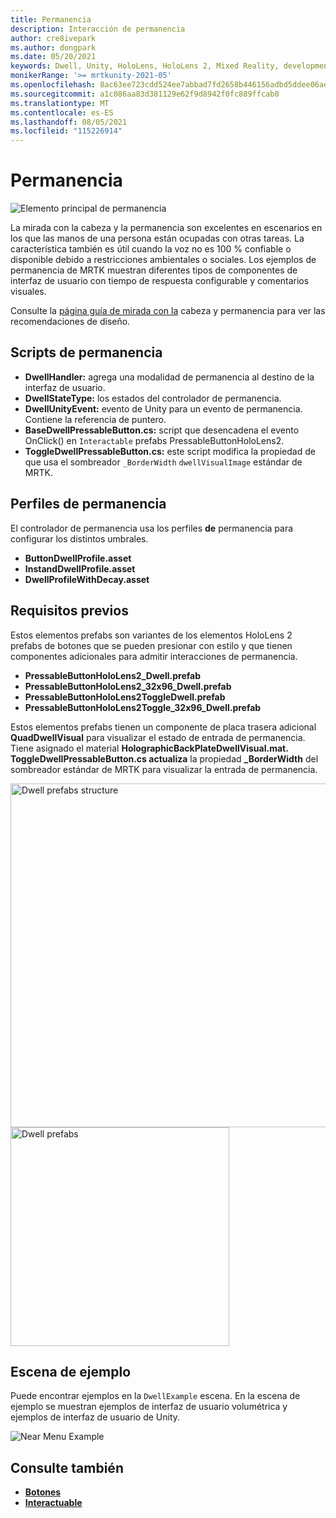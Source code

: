 ```yaml
---
title: Permanencia
description: Interacción de permanencia
author: cre8ivepark
ms.author: dongpark
ms.date: 05/20/2021
keywords: Dwell, Unity, HoloLens, HoloLens 2, Mixed Reality, development, MRTK
monikerRange: '>= mrtkunity-2021-05'
ms.openlocfilehash: 8ac63ee723cdd524ee7abbad7fd2658b446156adbd5ddee06ae1795edb3b68d1
ms.sourcegitcommit: a1c086aa83d381129e62f9d8942f0fc889ffcab0
ms.translationtype: MT
ms.contentlocale: es-ES
ms.lasthandoff: 08/05/2021
ms.locfileid: "115226914"
---
```

# <a name="dwell"></a>Permanencia

![Elemento principal de permanencia](../images/dwell/MRTK_UX_Dwell.png)

La mirada con la cabeza y la permanencia son excelentes en escenarios en los que las manos de una persona están ocupadas con otras tareas. La característica también es útil cuando la voz no es 100 % confiable o disponible debido a restricciones ambientales o sociales.
Los ejemplos de permanencia de MRTK muestran diferentes tipos de componentes de interfaz de usuario con tiempo de respuesta configurable y comentarios visuales.

Consulte la [página guía de mirada con la](/windows/mixed-reality/design/gaze-and-dwell-head) cabeza y permanencia para ver las recomendaciones de diseño.

## <a name="dwell-scripts"></a>Scripts de permanencia

- **DwellHandler:** agrega una modalidad de permanencia al destino de la interfaz de usuario.
- **DwellStateType:** los estados del controlador de permanencia.
- **DwellUnityEvent:** evento de Unity para un evento de permanencia. Contiene la referencia de puntero.
- **BaseDwellPressableButton.cs:** script que desencadena el evento OnClick() en `Interactable` prefabs PressableButtonHoloLens2.
- **ToggleDwellPressableButton.cs:** este script modifica la propiedad de que usa el sombreador `_BorderWidth` `dwellVisualImage` estándar de MRTK.

## <a name="dwell-profiles"></a>Perfiles de permanencia
El controlador de permanencia usa los perfiles **de** permanencia para configurar los distintos umbrales.
- **ButtonDwellProfile.asset**
- **InstandDwellProfile.asset**
- **DwellProfileWithDecay.asset**

## <a name="prefabs"></a>Requisitos previos

Estos elementos prefabs son variantes de los elementos HoloLens 2 prefabs de botones que se pueden presionar con estilo y que tienen componentes adicionales para admitir interacciones de permanencia.

- **PressableButtonHoloLens2_Dwell.prefab**
- **PressableButtonHoloLens2_32x96_Dwell.prefab**
- **PressableButtonHoloLens2ToggleDwell.prefab**
- **PressableButtonHoloLens2Toggle_32x96_Dwell.prefab**

Estos elementos prefabs tienen un componente de placa trasera adicional **QuadDwellVisual** para visualizar el estado de entrada de permanencia. Tiene asignado el material **HolographicBackPlateDwellVisual.mat.** **ToggleDwellPressableButton.cs actualiza** la propiedad **_BorderWidth** del sombreador estándar de MRTK para visualizar la entrada de permanencia.

<img src="../images/dwell/MRTK_UX_Dwell_Prefabs_Structure.png" alt="Dwell prefabs structure" width="550px">
<img src="../images/dwell/MRTK_UX_Dwell_Prefabs.png" alt="Dwell prefabs" width="350px">

## <a name="example-scene"></a>Escena de ejemplo

Puede encontrar ejemplos en la `DwellExample` escena. En la escena de ejemplo se muestran ejemplos de interfaz de usuario volumétrica y ejemplos de interfaz de usuario de Unity.

<img src="../images/dwell/MRTK_UX_Dwell_Examples.png" alt="Near Menu Example">

## <a name="see-also"></a>Consulte también

- [**Botones**](button.md)
- [**Interactuable**](interactable.md)
